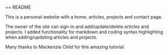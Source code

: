 == README

This is a personal website with a home, articles, projects and contact page.

The owner of the site can sign-in and add/update/delete articles and projects. 
I added functionality for markdown and coding syntax highlighting when 
adding/updating articles and projects. 

Many thanks to Mackenzie Child for this amazing tutorial. 


